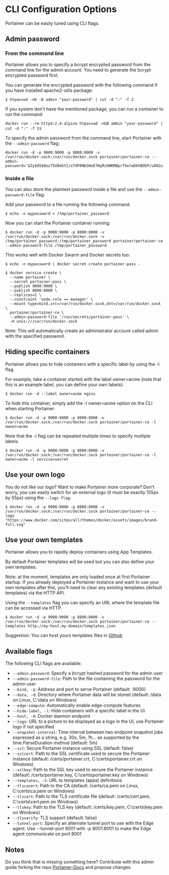 # CLI Configuration Options

Portainer can be easily tuned using CLI flags.

## Admin password
### From the command line
Portainer allows you to specify a bcrypt encrypted password from the command line for the admin account. You need to generate the bcrypt encrypted password first.

You can generate the encrypted password with the following command if you have installed apache2-utils package:

<pre><code>$ htpasswd -nb -B admin "your-password" | cut -d ":" -f 2</code></pre>

If you system don't have the mentioned package, you can run a container to run the command:

<pre><code>docker run --rm httpd:2.4-alpine htpasswd -nbB admin "your-password" | cut -d ":" -f 2</code>s</pre>

To specify the admin password from the command line, start Portainer with the <code>--admin-password</code> flag:

<pre><code>docker run -d -p 9000:9000 -p 8000:8000 -v /var/run/docker.sock:/var/run/docker.sock portainer/portainer-ce --admin-password='$2y$05$8oz75U8m5tI/xT4P0NbSHeE7WyRzOWKRBprfGotwDkhBOGP/u802u'</code></pre>

### Inside a file
You can also store the plaintext password inside a file and use the <code>--admin-password-file</code> flag:

Add your password to a file running the following command: 

<pre><code>$ echo -n mypassword > /tmp/portainer_password</code></pre>

Now you can start the Portainer container running:

<pre><code>$ docker run -d -p 9000:9000 -p 8000:8000 -v /var/run/docker.sock:/var/run/docker.sock -v /tmp/portainer_password:/tmp/portainer_password portainer/portainer-ce --admin-password-file /tmp/portainer_password</code></pre>

This works well with Docker Swarm and Docker secrets too:

<pre><code>$ echo -n mypassword | docker secret create portainer-pass -</code></pre>

<pre><code>$ docker service create \
  --name portainer \
  --secret portainer-pass \
  --publish 9000:9000 \
  --publish 8000:8000 \
  --replicas=1 \
  --constraint 'node.role == manager' \
  --mount type=bind,src=/var/run/docker.sock,dst=/var/run/docker.sock \
  portainer/portainer-ce \
  --admin-password-file '/run/secrets/portainer-pass' \
  -H unix:///var/run/docker.sock</code></pre>

Note: This will automatically create an administrator account called admin with the specified password.

## Hiding specific containers

Portainer allows you to hide containers with a specific label by using the -l flag.

For example, take a container started with the label owner=acme (note that this is an example label, you can define your own labels):

<pre><code>$ docker run -d --label owner=acme nginx</code></pre>

To hide this container, simply add the -l owner=acme option on the CLI when starting Portainer:

<pre><code>$ docker run -d -p 9000:9000 -p 8000:8000 -v /var/run/docker.sock:/var/run/docker.sock portainer/portainer-ce -l owner=acme</code></pre>

Note that the -l flag can be repeated multiple times to specify multiple labels:

<pre><code>$ docker run -d -p 9000:9000 -p 8000:8000 -v /var/run/docker.sock:/var/run/docker.sock portainer/portainer-ce -l owner=acme -l service=secret</code></pre>

## Use your own logo

You do not like our logo? Want to make Portainer more corporate? Don’t worry, you can easily switch for an external logo (it must be exactly 155px by 55px) using the <code>--logo flag</code>:

<pre><code>$ docker run -d -p 9000:9000 -p 8000:8000 -v /var/run/docker.sock:/var/run/docker.sock portainer/portainer-ce --logo "https://www.docker.com/sites/all/themes/docker/assets/images/brand-full.svg"</code></pre>

## Use your own templates

Portainer allows you to rapidly deploy containers using App Templates.

By default Portainer templates will be used but you can also define your own templates.

Note: at the moment, templates are only loaded once at first Portainer startup. If you already deployed a Portainer instance and want to use your own templates after this, you’ll need to clear any existing templates (default templates) via the HTTP API.

Using the <code>--templates</code> flag you can specify an URL where the template file can be accessed via HTTP.

<pre><code>$ docker run -d -p 9000:9000 -p 8000:8000 -v /var/run/docker.sock:/var/run/docker.sock portainer/portainer-ce --templates http://my-host.my-domain/templates.json</code></pre>

Suggestion: You can host yours templates files in [Github](https://www.github.com)

## Available flags

The following CLI flags are available:

* <code>--admin-password</code>: Specify a bcrypt hashed password for the admin user
* <code>--admin-password-file</code>: Path to the file containing the password for the admin user
* <code>--bind, -p</code>: Address and port to serve Portainer (default: :9000)
* <code>--data, -d</code>: Directory where Portainer data will be stored (default: /data on Linux, C:\data on Windows)
* <code>--edge-compute</code>: Automatically enable edge-compute features
* <code>--hide-label, -l</code>: Hide containers with a specific label in the UI
* <code>--host, -H</code>: Docker daemon endpoint
* <code>--logo</code>: URL to a picture to be displayed as a logo in the UI, use Portainer logo if not specified
* <code>--snapshot-interval</code>: Time interval between two endpoint snapshot jobs expressed as a string, e.g. 30s, 5m, 1h… as supported by the time.ParseDuration method (default: 5m)
* <code>--ssl</code>: Secure Portainer instance using SSL (default: false)
* <code>--sslcert</code>: Path to the SSL certificate used to secure the Portainer instance (default: /certs/portainer.crt, C:\certs\portainer.crt on Windows)
* <code>--sslkey</code>: Path to the SSL key used to secure the Portainer instance (default: /certs/portainer.key, C:\certs\portainer.key on Windows)
* <code>--templates, -t</code>: URL to templates (apps) definitions
* <code>--tlscacert</code>: Path to the CA (default: /certs/ca.pem on Linux, C:\certs\ca.pem on Windows)
* <code>--tlscert</code>: Path to the TLS certificate file (default: /certs/cert.pem, C:\certs\cert.pem on Windows)
* <code>--tlskey</code>: Path to the TLS key (default: /certs/key.pem, C:\certs\key.pem on Windows)
* <code>--tlsverify</code>: TLS support (default: false)
* <code>--tunnel-port</code>: Specify an alternate tunnel port to use with the Edge agent. Use --tunnel-port 8001 with -p 8001:8001 to make the Edge agent communicate on port 8001

## Notes

Do you think that is missing something here? Contribute with this admin guide forking the repo [Portainer-Docs](https://github.com/portainer/portainer-docs) and propose changes. 